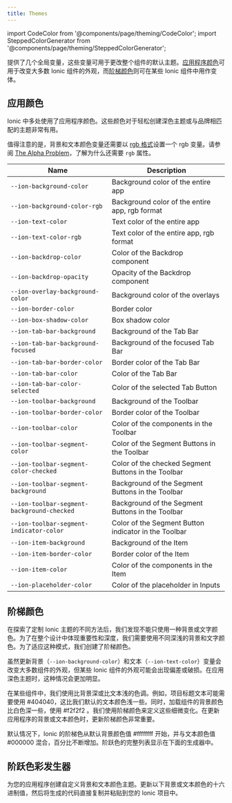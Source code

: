 ```yaml
---
title: Themes
---
```


import CodeColor from '@components/page/theming/CodeColor';
import SteppedColorGenerator from '@components/page/theming/SteppedColorGenerator';

<head>
  <title>Ionic App Themes | Change Default App Background Themes & Colors</title>
  <meta
    name="description"
    content="Several global variables change the default theme of an entire application. Create a custom background and text color theme for your app with Ionic themes."
  />
</head>

提供了几个全局变量，这些变量可用于更改整个组件的默认主题。[应用程序颜色](#application-colors)可用于改变大多数 Ionic 组件的外观，而[阶梯颜色](#stepped-colors)则可在某些 Ionic 组件中用作变体。

## 应用颜色

Ionic 中多处使用了应用程序颜色。这些颜色对于轻松创建深色主题或与品牌相匹配的主题非常有用。

值得注意的是，背景和文本颜色变量还需要以 <a href="https://developer.mozilla.org/en-US/docs/Glossary/RGB" target="_blank">rgb 格式</a>设置一个 rgb 变量。请参阅 [The Alpha Problem](advanced.md#the-alpha-problem)，了解为什么还需要 `rgb` 属性。

| Name                                       | Description                                          |
| ------------------------------------------ | ---------------------------------------------------- |
| `--ion-background-color`                   | Background color of the entire app                   |
| `--ion-background-color-rgb`               | Background color of the entire app, rgb format       |
| `--ion-text-color`                         | Text color of the entire app                         |
| `--ion-text-color-rgb`                     | Text color of the entire app, rgb format             |
| `--ion-backdrop-color`                     | Color of the Backdrop component                      |
| `--ion-backdrop-opacity`                   | Opacity of the Backdrop component                    |
| `--ion-overlay-background-color`           | Background color of the overlays                     |
| `--ion-border-color`                       | Border color                                         |
| `--ion-box-shadow-color`                   | Box shadow color                                     |
| `--ion-tab-bar-background`                 | Background of the Tab Bar                            |
| `--ion-tab-bar-background-focused`         | Background of the focused Tab Bar                    |
| `--ion-tab-bar-border-color`               | Border color of the Tab Bar                          |
| `--ion-tab-bar-color`                      | Color of the Tab Bar                                 |
| `--ion-tab-bar-color-selected`             | Color of the selected Tab Button                     |
| `--ion-toolbar-background`                 | Background of the Toolbar                            |
| `--ion-toolbar-border-color`               | Border color of the Toolbar                          |
| `--ion-toolbar-color`                      | Color of the components in the Toolbar               |
| `--ion-toolbar-segment-color`              | Color of the Segment Buttons in the Toolbar          |
| `--ion-toolbar-segment-color-checked`      | Color of the checked Segment Buttons in the Toolbar  |
| `--ion-toolbar-segment-background`         | Background of the Segment Buttons in the Toolbar     |
| `--ion-toolbar-segment-background-checked` | Background of the Segment Buttons in the Toolbar     |
| `--ion-toolbar-segment-indicator-color`    | Color of the Segment Button indicator in the Toolbar |
| `--ion-item-background`                    | Background of the Item                               |
| `--ion-item-border-color`                  | Border color of the Item                             |
| `--ion-item-color`                         | Color of the components in the Item                  |
| `--ion-placeholder-color`                  | Color of the placeholder in Inputs                   |

## 阶梯颜色

在探索了定制 Ionic 主题的不同方法后，我们发现不能只使用一种背景或文字颜色。为了在整个设计中体现重要性和深度，我们需要使用不同深浅的背景和文字颜色。为了适应这种模式，我们创建了阶梯颜色。

虽然更新背景（`--ion-background-color`）和文本（`--ion-text-color`）变量会改变大多数组件的外观，但某些 Ionic 组件的外观可能会出现偏差或破损。在应用深色主题时，这种情况会更加明显。

在某些组件中，我们使用比背景深或比文本浅的色调。例如，项目标题文本可能需要使用 <CodeColor color="#404040">#404040</CodeColor>，这比我们默认的文本颜色浅一些。同时，加载组件的背景颜色比白色深一些，使用 <CodeColor color="#f2f2f2">#f2f2f2</CodeColor> 。我们使用阶梯颜色来定义这些细微变化。在更新应用程序的背景或文本颜色时，更新阶梯颜色非常重要。

默认情况下，Ionic 的阶梯色从默认背景颜色值 <CodeColor color="#ffffffff">#ffffffff</CodeColor> 开始，并与文本颜色值 <CodeColor color="#000000">#000000</CodeColor> 混合，百分比不断增加。阶跃色的完整列表显示在下面的生成器中。

## 阶跃色彩发生器

为您的应用程序创建自定义背景和文本颜色主题。更新以下背景或文本颜色的十六进制值，然后将生成的代码直接复制并粘贴到您的 Ionic 项目中。

<SteppedColorGenerator />
